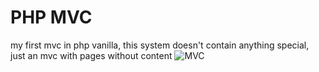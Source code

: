 # PHP MVC

my first mvc in php vanilla, this system doesn't contain anything special, just an mvc with pages without content
![MVC](https://user-images.githubusercontent.com/105173667/217673237-4a8890e3-5584-46d0-8c42-cef2d919a8f7.png)
